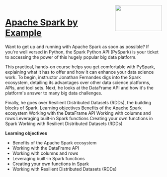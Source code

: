 <img src="https://cdn.lynda.com/course/496940/496940-637473497083962672-16x9.jpg" width=150 height=84 align="right"/>


# [Apache Spark by Example](https://www.linkedin.com/learning/apache-pyspark-by-example/)
Want to get up and running with Apache Spark as soon as possible? If you're well versed in Python, the Spark Python API (PySpark) is your ticket to accessing the power of this hugely popular big data platform. 

This practical, hands-on course helps you get comfortable with PySpark, explaining what it has to offer and how it can enhance your data science work. To begin, instructor Jonathan Fernandes digs into the Spark ecosystem, detailing its advantages over other data science platforms, APIs, and tool sets. Next, he looks at the DataFrame API and how it's the platform's answer to many big data challenges. 

Finally, he goes over Resilient Distributed Datasets (RDDs), the building blocks of Spark. Learning objectives Benefits of the Apache Spark ecosystem Working with the DataFrame API Working with columns and rows Leveraging built-in Spark functions Creating your own functions in Spark Working with Resilient Distributed Datasets (RDDs)

**Learning objectives**
- Benefits of the Apache Spark ecosystem
- Working with the DataFrame API
- Working with columns and rows
- Leveraging built-in Spark functions
- Creating your own functions in Spark
- Working with Resilient Distributed Datasets (RDDs)
